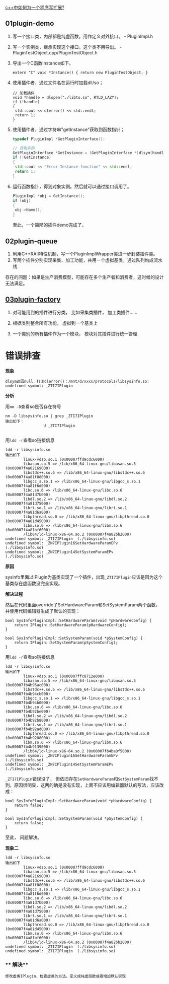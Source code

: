 [c++中如何为一个程序写扩展?](https://www.zhihu.com/question/52538590/answer/137136003)

## 01plugin-demo

1. 写一个接口类，内部都是纯虚函数，用作定义对外接口。 - PluginImpl.h

2. 写一个实例类，继承实现这个接口。这个类不用导出。 - PluginTestObject.cpp/PluginTestObject.h

3. 导出一个C函数Instance如下。

   ```
   extern "C" void *Instance() { return new PluginTestObject; }
   ```

4. 使用插件者，通过文件名在运行时加载dll/so；

   ```
   // 加载插件
   void *handle = dlopen("./libto.so", RTLD_LAZY);
   if (!handle)
   {
   	std::cout << dlerror() << std::endl;
   	return 1;
   }
   ```

5. 使用插件者，通过字符串"getInstance"获取到函数指针；

   ```cpp
   typedef PluginImpl *GetPluginInterface();
   
   // 获取实例
   GetPluginInterface *GetInstance = (GetPluginInterface *)dlsym(handle, "Instance");
   if (!GetInstance)
   {
   	std::cout << "Error Instance function" << std::endl;
   	return 1;
   }
   ```

6. 运行函数指针，得到对象实例。然后就可以通过接口调用了。

   ```cpp
   PluginImpl *obj = GetInstance();
   if (obj)
   {
   	obj->Name();
   }
   ```

   至此，一个简陋的插件demo完成了。

## 02plugin-queue

1. 利用C++RAII特性机制，写一个PluginImplWrapper类进一步封装插件类。
2. 写两个插件分别实现采集、加工功能，共用一个虚拟基类，通过队列构成流水线



存在的问题：如果是生产消费模型，可能存在多个生产者和消费者，这时候的设计无法满足。



## [03plugin-factory](https://github.com/githubchry/plugin-factory)

1. 对可能用到的插件进行分类， 比如采集类插件， 加工类插件……

2. 根据类别整合所有功能， 虚拟到一个基类上

3. 一个类别的所有插件作为一个模块， 模块对其插件进行统一管理

   



# 错误排查

**现象**

```
dlsym返回null，打印dlerror()：/mnt/d/xxxx/protocols/libsysinfo.so: undefined symbol: _ZTI7IPlugin
```

**分析**

用`nm -D`查看so是否存在符号

```
nm -D libsysinfo.so | grep _ZTI7IPlugin
输出如下：
                 U _ZTI7IPlugin


```

用`ldd -r`查看so链接信息

```
ldd -r libsysinfo.so
输出如下
        linux-vdso.so.1 (0x00007ffd9cdc6000)
        libasan.so.5 => /lib/x86_64-linux-gnu/libasan.so.5 (0x00007f4a82169000)
        libstdc++.so.6 => /lib/x86_64-linux-gnu/libstdc++.so.6 (0x00007f4a81f88000)
        libgcc_s.so.1 => /lib/x86_64-linux-gnu/libgcc_s.so.1 (0x00007f4a81f6d000)
        libc.so.6 => /lib/x86_64-linux-gnu/libc.so.6 (0x00007f4a81d7b000)
        libdl.so.2 => /lib/x86_64-linux-gnu/libdl.so.2 (0x00007f4a81d75000)
        librt.so.1 => /lib/x86_64-linux-gnu/librt.so.1 (0x00007f4a81d6a000)
        libpthread.so.0 => /lib/x86_64-linux-gnu/libpthread.so.0 (0x00007f4a81d45000)
        libm.so.6 => /lib/x86_64-linux-gnu/libm.so.6 (0x00007f4a81bf6000)
        /lib64/ld-linux-x86-64.so.2 (0x00007f4a82bb2000)
undefined symbol: _ZTI7IPlugin  (./libsysinfo.so)
undefined symbol: _ZN7IPlugin16SetHardwareParamEPv      (./libsysinfo.so)
undefined symbol: _ZN7IPlugin14SetSystemParamEPv        (./libsysinfo.so)
```

**原因**

sysinfo里面以IPlugin为基类实现了一个插件，出现`_ZTI7IPlugin`应该是因为这个基类存在虚函数没完全实现。

**解决过程**

然后在代码里面override了SetHardwareParam和SetSystemParam两个函数，并使用代码编辑器生成了默认的实现：

```
bool SysInfoPluginImpl::SetHardwareParam(void *pHardwareConfig) {
    return IPlugin::SetHardwareParam(pHardwareConfig);
}

bool SysInfoPluginImpl::SetSystemParam(void *pSystemConfig) {
    return IPlugin::SetSystemParam(pSystemConfig);
}
```

用`ldd -r`查看so链接信息

```
ldd -r libsysinfo.so
输出如下
        linux-vdso.so.1 (0x00007ffc8712e000)
        libasan.so.5 => /lib/x86_64-linux-gnu/libasan.so.5 (0x00007fb4b96ac000)
        libstdc++.so.6 => /lib/x86_64-linux-gnu/libstdc++.so.6 (0x00007fb4b94cb000)
        libgcc_s.so.1 => /lib/x86_64-linux-gnu/libgcc_s.so.1 (0x00007fb4b94b0000)
        libc.so.6 => /lib/x86_64-linux-gnu/libc.so.6 (0x00007fb4b92be000)
        libdl.so.2 => /lib/x86_64-linux-gnu/libdl.so.2 (0x00007fb4b92b8000)
        librt.so.1 => /lib/x86_64-linux-gnu/librt.so.1 (0x00007fb4b92ad000)
        libpthread.so.0 => /lib/x86_64-linux-gnu/libpthread.so.0 (0x00007fb4b9288000)
        libm.so.6 => /lib/x86_64-linux-gnu/libm.so.6 (0x00007fb4b9139000)
        /lib64/ld-linux-x86-64.so.2 (0x00007fb4ba0f5000)
undefined symbol: _ZN7IPlugin16SetHardwareParamEPv      (./libsysinfo.so)
undefined symbol: _ZN7IPlugin14SetSystemParamEPv        (./libsysinfo.so)
```

`_ZTI7IPlugin`错误没了， 但依旧存在`SetHardwareParam`和`SetSystemParam`找不到，原因很明显，这两的确是没有实现，上面不应该用编辑器默认的写法，应该改成：

```
bool SysInfoPluginImpl::SetHardwareParam(void *pHardwareConfig) {
    return false;
}

bool SysInfoPluginImpl::SetSystemParam(void *pSystemConfig) {
    return false;
}

```

至此， 问题解决。



**现象二**

```
ldd -r libsysinfo.so
输出如下
        linux-vdso.so.1 (0x00007ffd9cdc6000)
        libasan.so.5 => /lib/x86_64-linux-gnu/libasan.so.5 (0x00007f4a82169000)
        libstdc++.so.6 => /lib/x86_64-linux-gnu/libstdc++.so.6 (0x00007f4a81f88000)
        libgcc_s.so.1 => /lib/x86_64-linux-gnu/libgcc_s.so.1 (0x00007f4a81f6d000)
        libc.so.6 => /lib/x86_64-linux-gnu/libc.so.6 (0x00007f4a81d7b000)
        libdl.so.2 => /lib/x86_64-linux-gnu/libdl.so.2 (0x00007f4a81d75000)
        librt.so.1 => /lib/x86_64-linux-gnu/librt.so.1 (0x00007f4a81d6a000)
        libpthread.so.0 => /lib/x86_64-linux-gnu/libpthread.so.0 (0x00007f4a81d45000)
        libm.so.6 => /lib/x86_64-linux-gnu/libm.so.6 (0x00007f4a81bf6000)
        /lib64/ld-linux-x86-64.so.2 (0x00007f4a82bb2000)
undefined symbol: _ZTI7IPlugin  (./libsysinfo.so)
undefined symbol: _ZTI7IPlugin  (./libsysinfo.so)
```

### ** 解决**

```
修改虚类IPlugin，检查虚类的方法，定义成纯虚函数或者增加默认实现
```



